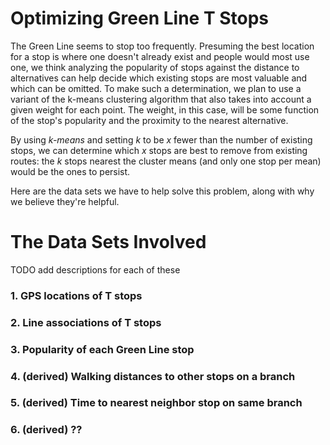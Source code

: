 Optimizing Green Line T Stops
=============================

The Green Line seems to stop too frequently. Presuming the best location for a stop is where one doesn't already exist and people would most use one, we think analyzing the popularity of stops against the distance to alternatives can help decide which existing stops are most valuable and which can be omitted. To make such a determination, we plan to use a variant of the k-means clustering algorithm that also takes into account a given weight for each point. The weight, in this case, will be some function of the stop's popularity and the proximity to the nearest alternative.

By using *k-means* and setting *k* to be *x* fewer than the number of existing stops, we can determine which *x* stops are best to remove from existing routes: the *k* stops nearest the cluster means (and only one stop per mean) would be the ones to persist.

Here are the data sets we have to help solve this problem, along with why we believe they're helpful.

# The Data Sets Involved
TODO add descriptions for each of these

### 1. GPS locations of T stops

### 2. Line associations of T stops

### 3. Popularity of each Green Line stop

### 4. (derived) Walking distances to other stops on a branch

### 5. (derived) Time to nearest neighbor stop on same branch

### 6. (derived) ??
